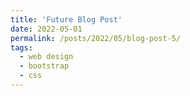 ```yaml
---
title: 'Future Blog Post'
date: 2022-05-01
permalink: /posts/2022/05/blog-post-5/
tags:
  - web design
  - bootstrap
  - css
---
```



